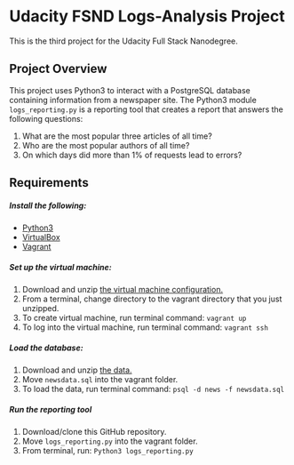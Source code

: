 # Udacity FSND Logs-Analysis Project
This is the third project for the Udacity Full Stack Nanodegree.

## Project Overview
This project uses Python3 to interact with a PostgreSQL database containing information from a newspaper site. The Python3 module `logs_reporting.py` is a reporting tool that creates a report that answers the following questions:

1. What are the most popular three articles of all time?
2. Who are the most popular authors of all time?
3. On which days did more than 1% of requests lead to errors?

## Requirements
##### Install the following:
- <a href="https://www.python.org">Python3</a>
- <a href="https://www.virtualbox.org/wiki/Downloads">VirtualBox</a>
- <a href="https://www.vagrantup.com/">Vagrant</a>

##### Set up the virtual machine:
1. Download and unzip <a href="https://d17h27t6h515a5.cloudfront.net/topher/2017/June/5948287e_fsnd-virtual-machine/fsnd-virtual-machine.zip">the virtual machine configuration.</a>
2. From a terminal, change directory to the vagrant directory that you just unzipped.
3. To create virtual machine, run terminal command: `vagrant up`
4. To log into the virtual machine, run terminal command: `vagrant ssh`

##### Load the database:
1. Download and unzip <a href="https://d17h27t6h515a5.cloudfront.net/topher/2016/August/57b5f748_newsdata/newsdata.zip">the data.</a>
2. Move `newsdata.sql` into the vagrant folder.
3. To load the data, run terminal command: `psql -d news -f newsdata.sql`

##### Run the reporting tool
1. Download/clone this GitHub repository.
2. Move `logs_reporting.py` into the vagrant folder.
3. From terminal, run: `Python3 logs_reporting.py`
